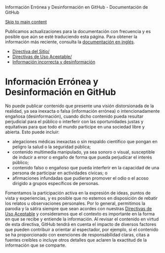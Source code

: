 Información Errónea y Desinformación en GitHub - Documentación de GitHub

[Skip to main content](#main-content)

Publicamos actualizaciones para la documentación con frecuencia y es posible que aún se esté traduciendo esta página. Para obtener la información más reciente, consulta la [documentación en inglés](/en).

* [Directiva del Sitio/](/es/site-policy)
* [Directivas de Uso Aceptable/](/es/site-policy/acceptable-use-policies)
* [Información incorrecta y desinformación](/es/site-policy/acceptable-use-policies/github-misinformation-and-disinformation)

Información Errónea y Desinformación en GitHub
==========

No puede publicar contenido que presente una visión distorsionada de la realidad, ya sea inexacta o falsa (información errónea) o intencionadamente engañosa (desinformación), cuando dicho contenido pueda resultar perjudicial para el público o interferir con las oportunidades justas y equitativas para que todo el mundo participe en una sociedad libre y abierta. Esto puede incluir:

* alegaciones médicas inexactas o sin respaldo científico que pongan en peligro la salud o la seguridad pública;
* contenido multimedia manipulado, ya sea sonoro o visual, susceptible de inducir a error o engaño de forma que pueda perjudicar el interés público;
* contenido falso o engañoso que pueda interferir en la capacidad de una persona de participar en actividades cívicas; o
* afirmaciones infundadas que pudieran promover el odio o el acoso dirigido a grupos específicos de personas.

Fomentamos la participación activa en la expresión de ideas, puntos de vista y experiencias, y es posible que no estemos en disposición de rebatir los relatos u observaciones personales. Por lo general, permitimos la parodia y la sátira siempre que sean acordes con nuestras [Directivas de Uso Aceptable](/es/github/site-policy/github-acceptable-use-policies) y consideramos que el contexto es importante en la forma en que se recibe y entiende la información. Al revisar el contenido en virtud de esta directiva, GitHub tendrá en cuenta el impacto de diversos factores que pueden contribuir a orientar al espectador, por ejemplo, si el contenido se ha proporcionado con exenciones de responsabilidad claras, citas a fuentes creíbles o incluye otros detalles que aclaren la exactitud de la información que se comparte.
